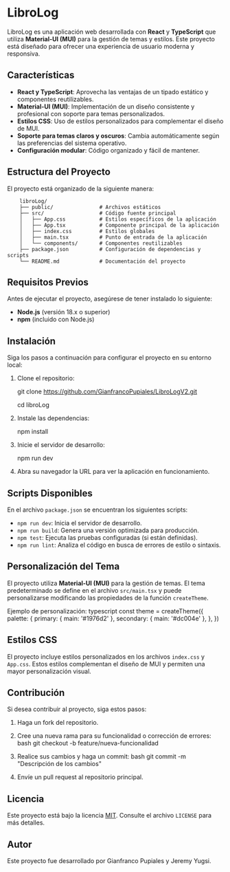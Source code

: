 # LibroLog

LibroLog es una aplicación web desarrollada con **React** y **TypeScript** que utiliza **Material-UI (MUI)** para la gestión de temas y estilos. Este proyecto está diseñado para ofrecer una experiencia de usuario moderna y responsiva.

## Características

- **React y TypeScript**: Aprovecha las ventajas de un tipado estático y componentes reutilizables.
- **Material-UI (MUI)**: Implementación de un diseño consistente y profesional con soporte para temas personalizados.
- **Estilos CSS**: Uso de estilos personalizados para complementar el diseño de MUI.
- **Soporte para temas claros y oscuros**: Cambia automáticamente según las preferencias del sistema operativo.
- **Configuración modular**: Código organizado y fácil de mantener.

## Estructura del Proyecto

El proyecto está organizado de la siguiente manera:

```angular2html
    libroLog/
    ├── public/               # Archivos estáticos
    ├── src/                  # Código fuente principal
    │   ├── App.css           # Estilos específicos de la aplicación
    │   ├── App.tsx           # Componente principal de la aplicación
    │   ├── index.css         # Estilos globales
    │   ├── main.tsx          # Punto de entrada de la aplicación
    │   └── components/       # Componentes reutilizables
    ├── package.json          # Configuración de dependencias y scripts
    └── README.md             # Documentación del proyecto
```


## Requisitos Previos

Antes de ejecutar el proyecto, asegúrese de tener instalado lo siguiente:

- **Node.js** (versión 18.x o superior)
- **npm** (incluido con Node.js)

## Instalación

Siga los pasos a continuación para configurar el proyecto en su entorno local:

1. Clone el repositorio:

   git clone https://github.com/GianfrancoPupiales/LibroLogV2.git

   cd libroLog


2. Instale las dependencias:

   npm install


3. Inicie el servidor de desarrollo:

   npm run dev


4. Abra su navegador la URL para ver la aplicación en funcionamiento.

## Scripts Disponibles

En el archivo `package.json` se encuentran los siguientes scripts:

- `npm run dev`: Inicia el servidor de desarrollo.
- `npm run build`: Genera una versión optimizada para producción.
- `npm test`: Ejecuta las pruebas configuradas (si están definidas).
- `npm run lint`: Analiza el código en busca de errores de estilo o sintaxis.

## Personalización del Tema

El proyecto utiliza **Material-UI (MUI)** para la gestión de temas. El tema predeterminado se define en el archivo `src/main.tsx` y puede personalizarse modificando las propiedades de la función `createTheme`.

Ejemplo de personalización:
typescript
const theme = createTheme({
palette: {
primary: { main: '#1976d2' },
secondary: { main: '#dc004e' },
},
})


## Estilos CSS

El proyecto incluye estilos personalizados en los archivos `index.css` y `App.css`. Estos estilos complementan el diseño de MUI y permiten una mayor personalización visual.

## Contribución

Si desea contribuir al proyecto, siga estos pasos:

1. Haga un fork del repositorio.
2. Cree una nueva rama para su funcionalidad o corrección de errores:
   bash
   git checkout -b feature/nueva-funcionalidad

3. Realice sus cambios y haga un commit:
   bash
   git commit -m "Descripción de los cambios"

4. Envíe un pull request al repositorio principal.

## Licencia

Este proyecto está bajo la licencia [MIT](https://opensource.org/licenses/MIT). Consulte el archivo `LICENSE` para más detalles.

## Autor

Este proyecto fue desarrollado por Gianfranco Pupiales y Jeremy Yugsi.